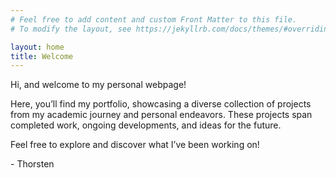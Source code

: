 ```yaml
---
# Feel free to add content and custom Front Matter to this file.
# To modify the layout, see https://jekyllrb.com/docs/themes/#overriding-theme-defaults

layout: home
title: Welcome
---
```

Hi, and welcome to my personal webpage!

Here, you’ll find my portfolio, showcasing a diverse collection of projects from my academic journey and personal endeavors. These projects span completed work, ongoing developments, and ideas for the future.

Feel free to explore and discover what I’ve been working on!

\- Thorsten

